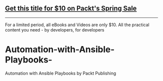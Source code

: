 ## [Get this title for $10 on Packt's Spring Sale](https://www.packt.com/V16284?utm_source=github&utm_medium=packt-github-repo&utm_campaign=spring_10_dollar_2022)
-----
For a limited period, all eBooks and Videos are only $10. All the practical content you need \- by developers, for developers

# Automation-with-Ansible-Playbooks-
Automation with Ansible Playbooks by Packt Publishing
